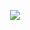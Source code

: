 <p align="center">
  <a href="https://vercel.com/?utm_source=vein-lang&utm_campaign=oss">
    <img src="https://raw.githubusercontent.com/vein-lang/vein/master/.github/powered-by-vercel.svg">
  </a>
</p>
